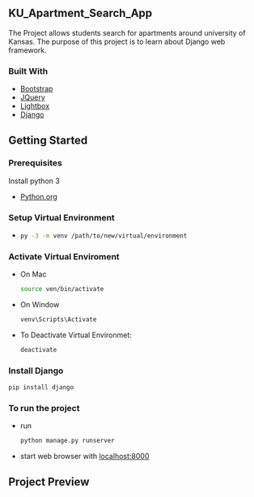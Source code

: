 ## KU_Apartment_Search_App
The Project allows students search for apartments around university of Kansas.
The purpose of this project is to learn about Django web framework. 

### Built With
* [Bootstrap](https://getbootstrap.com)
* [JQuery](https://jquery.com)
* [Lightbox](https://lokeshdhakar.com/projects/lightbox2/)
* [Django](https://www.djangoproject.com/)

## Getting Started
### Prerequisites
Install python 3
* [Python.org](https://www.python.org/downloads/)

### Setup Virtual Environment
* ```sh
  py -3 -m venv /path/to/new/virtual/environment
  ```
### Activate Virtual Enviroment
* On Mac 
  ```sh
  source ven/bin/activate
  ```
* On Window 
  ```sh
  venv\Scripts\Activate
  ```
* To Deactivate Virtual Environmet: 
  ```sh
  deactivate
  ```
### Install Django
```sh
pip install django
```

### To run the project
* run
  ``` sh
  python manage.py runserver
  ```
* start web browser with [localhost:8000]()

## Project Preview

